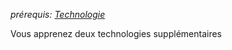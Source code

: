 *prérequis: [Technologie](../../1.%20Talent%20de%20base/Technologie.md)*

Vous apprenez deux technologies supplémentaires